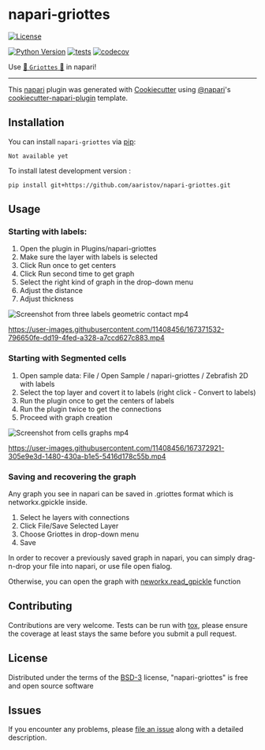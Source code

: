 # napari-griottes

[![License](https://img.shields.io/pypi/l/napari-griottes.svg?color=green)](https://github.com/aaristov/napari-griottes/raw/main/LICENSE)
<!-- [![PyPI](https://img.shields.io/pypi/v/napari-griottes.svg?color=green)](https://pypi.org/project/napari-griottes) -->
[![Python Version](https://img.shields.io/pypi/pyversions/napari-griottes.svg?color=green)](https://python.org)
[![tests](https://github.com/aaristov/napari-griottes/workflows/tests/badge.svg)](https://github.com/aaristov/napari-griottes/actions)
[![codecov](https://codecov.io/gh/aaristov/napari-griottes/branch/main/graph/badge.svg)](https://codecov.io/gh/aaristov/napari-griottes)
<!-- [![napari hub](https://img.shields.io/endpoint?url=https://api.napari-hub.org/shields/napari-griottes)](https://napari-hub.org/plugins/napari-griottes) -->
Use [🍒  `Griottes` 🍒](https://github.com/BaroudLab/Griottes) in napari!

----------------------------------

This [napari] plugin was generated with [Cookiecutter] using [@napari]'s [cookiecutter-napari-plugin] template.

<!--
Don't miss the full getting started guide to set up your new package:
https://github.com/napari/cookiecutter-napari-plugin#getting-started

and review the napari docs for plugin developers:
https://napari.org/plugins/stable/index.html
-->

## Installation

You can install `napari-griottes` via [pip]:

    Not available yet



To install latest development version :

    pip install git+https://github.com/aaristov/napari-griottes.git

## Usage

### Starting with labels:

1. Open the plugin in Plugins/napari-griottes
2. Make sure the layer with labels is selected
3. Click Run once to get centers
4. Click Run second time to get graph
5. Select the right kind of graph in the drop-down menu
6. Adjust the distance
7. Adjust thickness

![Screenshot from three labels geometric contact mp4](https://user-images.githubusercontent.com/11408456/167371516-05db2ba5-cdfc-47c4-a488-8f46afd0ae5b.png)


https://user-images.githubusercontent.com/11408456/167371532-796650fe-dd19-4fed-a328-a7ccd627c883.mp4

### Starting with Segmented cells

1. Open sample data: File / Open Sample / napari-griottes / Zebrafish 2D with labels
2. Select the top layer and covert it to labels (right click - Convert to labels)
3. Run the plugin once to get the centers of labels
4. Run the plugin twice to get the connections
5. Proceed with graph creation


![Screenshot from cells graphs mp4](https://user-images.githubusercontent.com/11408456/167372895-3c9036b9-af50-4575-bcf3-1805eb261bd7.png)



https://user-images.githubusercontent.com/11408456/167372921-305e9e3d-1480-430a-b1e5-5416d178c55b.mp4

### Saving and recovering the graph

Any graph you see in napari can be saved in .griottes format which is networkx.gpickle inside.
1. Select he layers with connections
2. Click File/Save Selected Layer
3. Choose Griottes in drop-down menu
4. Save

In order to recover a previously saved graph in napari, you can simply drag-n-drop your file into napari, or use file open fialog.

Otherwise, you can open the graph with [neworkx.read_gpickle](https://networkx.org/documentation/stable/reference/readwrite/generated/networkx.readwrite.gpickle.read_gpickle.html) function

## Contributing

Contributions are very welcome. Tests can be run with [tox], please ensure
the coverage at least stays the same before you submit a pull request.

## License

Distributed under the terms of the [BSD-3] license,
"napari-griottes" is free and open source software

## Issues

If you encounter any problems, please [file an issue] along with a detailed description.

[napari]: https://github.com/napari/napari
[Cookiecutter]: https://github.com/audreyr/cookiecutter
[@napari]: https://github.com/napari
[MIT]: http://opensource.org/licenses/MIT
[BSD-3]: http://opensource.org/licenses/BSD-3-Clause
[GNU GPL v3.0]: http://www.gnu.org/licenses/gpl-3.0.txt
[GNU LGPL v3.0]: http://www.gnu.org/licenses/lgpl-3.0.txt
[Apache Software License 2.0]: http://www.apache.org/licenses/LICENSE-2.0
[Mozilla Public License 2.0]: https://www.mozilla.org/media/MPL/2.0/index.txt
[cookiecutter-napari-plugin]: https://github.com/napari/cookiecutter-napari-plugin

[file an issue]: https://github.com/aaristov/napari-griottes/issues

[napari]: https://github.com/napari/napari
[tox]: https://tox.readthedocs.io/en/latest/
[pip]: https://pypi.org/project/pip/
[PyPI]: https://pypi.org/
